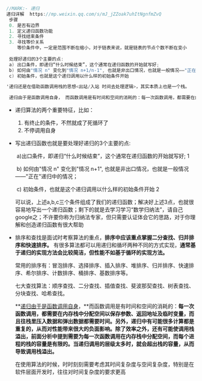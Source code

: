 ```objective-c

//MARK:- 递归
递归详解  https://mp.weixin.qq.com/s/mJ_jZZoak7uhItNgnfmZvQ
 步骤
 0. 是否有边界
 1. 定义递归函数功能
 2. 寻找结束条件
 3. 寻找等价关系
    等价条件中，一定是范围不断在缩小，对于链表来说，就是链表的节点个数不断在变小
 
 处理好递归的3个主要的点:
 a) 出口条件，即递归“什么时候结束”，这个通常在递归函数的开始就写好;
 b) 如何由"情况 n" 变化到"情况 n+1/n-1", 也就是非出口情况，也就是一般情况——"正在"递归中的情况；
 c) 初始条件，也就是这个递归调用以什么样的初始条件开始

'递归还是在借助函数调用栈的思想<出站/入站 时间去处理逻辑>，其实本质上也是一个栈。

 递归由于是函数调用自身， 而函数调用是有时间和空间的消耗的：每一次函数调用，都需要在内存栈中分配空间以保存参数、返回地址及临时变量，而且往栈里压入数据和弹出数据都需要时间。另外，递归中有可能很多计算都是重复的，从而对性能带来很大的负面影响。除了效率之外，还有可能使调用栈溢出，前面分析中提到需要为每一次函数调用在内存栈中分配空间，而每个进程的栈的容量是有限的。当递归调用的层级太多时，就会超出栈的容量，从而导致调用栈溢出。

```

* 递归算法的两个重要特征，比如：

  1. 有终止的条件，不然就成了死循环了
  2. 不停调用自身

* 写出递归函数也就是要处理好递归的3个主要的点: 

  ​      a)出口条件，即递归“什么时候结束”，这个通常在递归函数的开始就写好;    1

  ​      b) 如何由"情况 n" 变化到"情况 n+1", 也就是非出口情况，也就是一般情况——"正在"递归中的情况；       

  ​      c) 初始条件，也就是这个递归调用以什么样的初始条件开始    2 

  ​    可以说，上述a,b,c三个条件组成了我们的递归函数；解决好上述3点，也就很容易地写出一个递归函数；剩下的就是去学习学习“数学归纳法”，请自己google之；不许要你称为归纳法专家，但只需要认证体会它的思路，对于你理解和创造递归函数有很大帮助



* 排序和查找是面试时考察算法的重点，**排序中应该重点掌握二分查找、归并排序和快速排序。** 有很多算法都可以用递归和循坏两种不同的方式实现，**通常基于递归的实现方法会比较简洁，但性能不如基于循环的实现方法。**

  常用的排序有：冒泡排序、选择排序、插入排序、堆排序、归并排序、快速排序、希尔排序、计数排序、桶排序、基数排序等。

  七大查找算法：顺序查找、二分查找、插值查找、斐波那契查找、树表查找、分块查找、哈希查找。

  **[递归由于是函数调用自身](http://www.10tiao.com/html/224/201512/425829999/1.html)，**而函数调用是有时间和空间的消耗的：**每一次函数调用，都需要在内存栈中分配空间以保存参数、返回地址及临时变量，而且往栈里压入数据和弹出数据都需要时间。另外，递归中有可能很多计算都是重复的，从而对性能带来很大的负面影响。除了效率之外，还有可能使调用栈溢出，前面分析中提到需要为每一次函数调用在内存栈中分配空间，而每个进程的栈的容量是有限的。当递归调用的层级太多时，就会超出栈的容量，从而导致调用栈溢出。**

  在使用算法的时候，时时刻刻需要考虑其时间复杂度与空间复杂度，特别是在软件层面开发时，往往对时间复杂度的要求更高